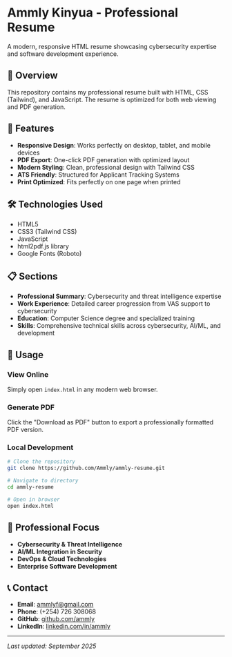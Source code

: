 # Ammly Kinyua - Professional Resume

A modern, responsive HTML resume showcasing cybersecurity expertise and software development experience.

## 🎯 Overview

This repository contains my professional resume built with HTML, CSS (Tailwind), and JavaScript. The resume is optimized for both web viewing and PDF generation.

## 🚀 Features

- **Responsive Design**: Works perfectly on desktop, tablet, and mobile devices
- **PDF Export**: One-click PDF generation with optimized layout
- **Modern Styling**: Clean, professional design with Tailwind CSS
- **ATS Friendly**: Structured for Applicant Tracking Systems
- **Print Optimized**: Fits perfectly on one page when printed

## 🛠️ Technologies Used

- HTML5
- CSS3 (Tailwind CSS)
- JavaScript
- html2pdf.js library
- Google Fonts (Roboto)

## 📋 Sections

- **Professional Summary**: Cybersecurity and threat intelligence expertise
- **Work Experience**: Detailed career progression from VAS support to cybersecurity
- **Education**: Computer Science degree and specialized training
- **Skills**: Comprehensive technical skills across cybersecurity, AI/ML, and development

## 🔧 Usage

### View Online
Simply open `index.html` in any modern web browser.

### Generate PDF
Click the "Download as PDF" button to export a professionally formatted PDF version.

### Local Development
```bash
# Clone the repository
git clone https://github.com/Ammly/ammly-resume.git

# Navigate to directory
cd ammly-resume

# Open in browser
open index.html
```

## 💼 Professional Focus

- **Cybersecurity & Threat Intelligence**
- **AI/ML Integration in Security**
- **DevOps & Cloud Technologies**
- **Enterprise Software Development**

## 📞 Contact

- **Email**: ammlyf@gmail.com
- **Phone**: (+254) 726 308068
- **GitHub**: [github.com/ammly](https://github.com/ammly)
- **LinkedIn**: [linkedin.com/in/ammly](https://linkedin.com/in/ammly)

---

*Last updated: September 2025*
